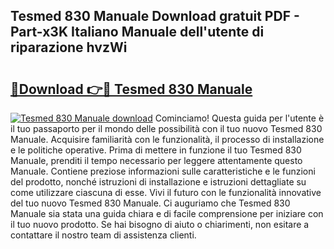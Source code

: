 ## Tesmed 830 Manuale Download gratuit PDF - Part-x3K Italiano Manuale dell'utente di riparazione hvzWi

# <h2><a href="http://dfae0nm.blite.top/?on=Tesmed+830+Manuale">🔗Download 👉🔴 Tesmed 830 Manuale</a></h2>

[![Tesmed 830 Manuale download](https://i.imgur.com/lujVjoI.png)](http://dfae0nm.blite.top/?on=Tesmed+830+Manuale)
Cominciamo! Questa guida per l'utente è il tuo passaporto per il mondo delle possibilità con il tuo nuovo Tesmed 830 Manuale. Acquisire familiarità con le funzionalità, il processo di installazione e le politiche operative. Prima di mettere in funzione il tuo Tesmed 830 Manuale, prenditi il tempo necessario per leggere attentamente questo Manuale. Contiene preziose informazioni sulle caratteristiche e le funzioni del prodotto, nonché istruzioni di installazione e istruzioni dettagliate su come utilizzare ciascuna di esse. Vivi il futuro con le funzionalità innovative del tuo nuovo Tesmed 830 Manuale. Ci auguriamo che Tesmed 830 Manuale sia stata una guida chiara e di facile comprensione per iniziare con il tuo nuovo prodotto. Se hai bisogno di aiuto o chiarimenti, non esitare a contattare il nostro team di assistenza clienti.
